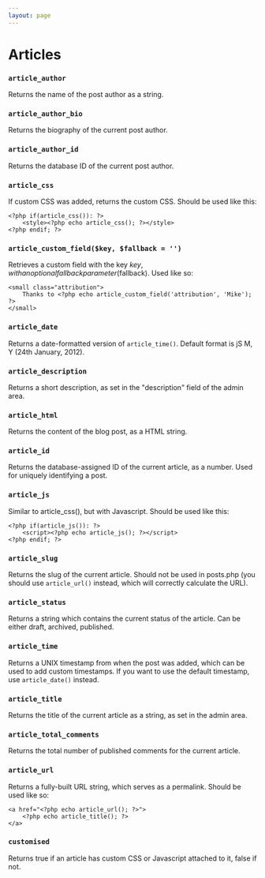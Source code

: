 ```yaml
---
layout: page
---
```


# Articles

### `article_author`

Returns the name of the post author as a string.

### `article_author_bio`

Returns the biography of the current post author.

### `article_author_id`

Returns the database ID of the current post author.

### `article_css`

If custom CSS was added, returns the custom CSS. Should be used like this:

	<?php if(article_css()): ?>
	    <style><?php echo article_css(); ?></style>
	<?php endif; ?>

### `article_custom_field($key, $fallback = '')`

Retrieves a custom field with the key $key, with an optional fallback parameter ($fallback). Used like so:

	<small class="attribution">
	    Thanks to <?php echo article_custom_field('attribution', 'Mike'); ?>
	</small>

### `article_date`

Returns a date-formatted version of `article_time()`. Default format is jS M, Y (24th January, 2012).

### `article_description`

Returns a short description, as set in the "description" field of the admin area.

### `article_html`

Returns the content of the blog post, as a HTML string.

### `article_id`

Returns the database-assigned ID of the current article, as a number. Used for uniquely identifying a post.

### `article_js`

Similar to article_css(), but with Javascript. Should be used like this:

	<?php if(article_js()): ?>
	    <script><?php echo article_js(); ?></script>
	<?php endif; ?>

### `article_slug`

Returns the slug of the current article. Should not be used in posts.php (you should use `article_url()` instead, which will correctly calculate the URL).

### `article_status`

Returns a string which contains the current status of the article. Can be either draft, archived, published.

### `article_time`

Returns a UNIX timestamp from when the post was added, which can be used to add custom timestamps. If you want to use the default timestamp, use `article_date()` instead.

### `article_title`

Returns the title of the current article as a string, as set in the admin area.

### `article_total_comments`

Returns the total number of published comments for the current article.

### `article_url`

Returns a fully-built URL string, which serves as a permalink. Should be used like so:

	<a href="<?php echo article_url(); ?>">
	    <?php echo article_title(); ?>
	</a>

### `customised`

Returns true if an article has custom CSS or Javascript attached to it, false if not.
